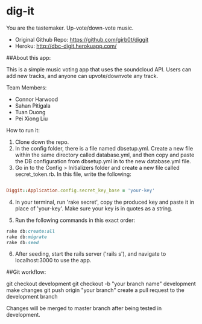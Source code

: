 dig-it
======

You are the tastemaker. Up-vote/down-vote music.

- Original Github Repo: https://github.com/girb0t/diggit
- Heroku: http://dbc-digit.herokuapp.com/

##About this app:


This is a simple music voting app that uses the soundcloud API. Users can add new tracks, and anyone can upvote/downvote any track.

Team Members:

- Connor Harwood
- Sahan Pitigala
- Tuan Duong
- Pei Xiong Liu


How to run it:

1. Clone down the repo.
2. In the config folder, there is a file named dbsetup.yml. Create a new file within the same directory called database.yml, and then copy and paste the DB configuration from dbsetup.yml in to the new database.yml file.
3. Go in to the Config > Initializers folder and create a new file called secret_token.rb. In this file, write the following:

```ruby

Diggit::Application.config.secret_key_base = 'your-key'

```

4. In your terminal, run 'rake secret', copy the produced key and paste it in place of 'your-key'. Make sure your key is in quotes as a string.

5. Run the following commands in this exact order:

```ruby
rake db:create:all
rake db:migrate
rake db:seed
```

6. After seeding, start the rails server ('rails s'), and navigate to localhost:3000 to use the app.


##Git workflow:


git checkout development
git checkout -b "your branch name" development
make changes
git push origin "your branch"
create a pull request to the development branch

Changes will be merged to master branch after being tested in development.

